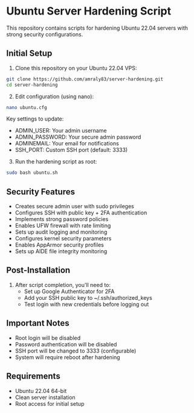 # Ubuntu Server Hardening Script

This repository contains scripts for hardening Ubuntu 22.04 servers with strong security configurations.

## Initial Setup

1. Clone this repository on your Ubuntu 22.04 VPS:
```bash
git clone https://github.com/amraly83/server-hardening.git
cd server-hardening
```

2. Edit configuration (using nano):
```bash
nano ubuntu.cfg
```
Key settings to update:
- ADMIN_USER: Your admin username
- ADMIN_PASSWORD: Your secure admin password
- ADMINEMAIL: Your email for notifications
- SSH_PORT: Custom SSH port (default: 3333)

3. Run the hardening script as root:
```bash
sudo bash ubuntu.sh
```

## Security Features
- Creates secure admin user with sudo privileges
- Configures SSH with public key + 2FA authentication
- Implements strong password policies
- Enables UFW firewall with rate limiting
- Sets up audit logging and monitoring
- Configures kernel security parameters
- Enables AppArmor security profiles
- Sets up AIDE file integrity monitoring

## Post-Installation
1. After script completion, you'll need to:
   - Set up Google Authenticator for 2FA
   - Add your SSH public key to ~/.ssh/authorized_keys
   - Test login with new credentials before logging out

## Important Notes
- Root login will be disabled
- Password authentication will be disabled
- SSH port will be changed to 3333 (configurable)
- System will require reboot after hardening

## Requirements
- Ubuntu 22.04 64-bit
- Clean server installation
- Root access for initial setup